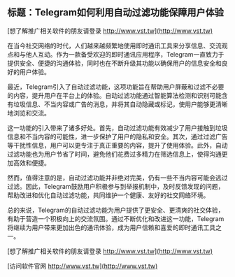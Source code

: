## **标题：Telegram如何利用自动过滤功能保障用户体验**

[想了解推广相关软件的朋友请登录 http://www.vst.tw](http://www.vst.tw)

在当今社交网络的时代，人们越来越频繁地使用即时通讯工具来分享信息、交流观点和与他人互动。作为一款备受欢迎的即时通讯应用程序，Telegram一直致力于提供安全、便捷的沟通体验，同时也在不断升级其功能以确保用户的信息安全和良好的用户体验。

最近，Telegram引入了自动过滤功能，这项功能旨在帮助用户屏蔽和过滤不必要的内容，提升用户在平台上的体验。自动过滤功能通过智能算法检测和识别可能含有垃圾信息、不当内容或广告的消息，并将其自动隐藏或标记，使用户能够更清晰地浏览和交流。

这一功能的引入带来了诸多好处。首先，自动过滤功能有效减少了用户接触到垃圾信息和不当内容的可能性，进一步保护了用户的隐私和安全。其次，通过过滤广告等干扰性信息，用户可以更专注于真正重要的内容，提升了使用体验。此外，自动过滤功能也为用户节省了时间，避免他们花费过多精力在筛选信息上，使得沟通更加高效和便捷。

然而，值得注意的是，自动过滤功能并非绝对完美，仍有一些不当内容可能会逃过过滤。因此，Telegram鼓励用户积极参与到举报机制中，及时反馈发现的问题，帮助改进和优化自动过滤功能，共同维护一个健康、友好的社交网络环境。

总的来说，Telegram的自动过滤功能为用户提供了更安全、更清爽的社交体验，有助于营造一个积极向上的交流氛围。通过不断优化和改进这一功能，Telegram将继续为用户带来更加出色的通讯体验，成为用户信赖和喜爱的即时通讯工具之一。

[想了解推广相关软件的朋友请登录 http://www.vst.tw](http://www.vst.tw)


[访问软件官网 http://www.vst.tw](http://www.vst.tw)
